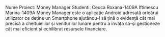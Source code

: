 Nume Proiect: Money Manager
Studenti: Ceuca Roxana-1409A
           Iftimescu Marina-1409A
Money Manager este o aplicație Android adresată oricărui utilizator ce deține un  Smartphone ajutându-l să țină o evidență cât mai precisă a cheltuielilor și veniturilor lunare pentru a învăța să-și gestioneze cât mai eficient și echilibrat resursele financiare.
